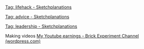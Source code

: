 ---
---

[Tag: lifehack - Sketchplanations](https://sketchplanations.com/tags/lifehack)

[Tag: advice - Sketchplanations](https://sketchplanations.com/tags/advice)

[Tag: leadership - Sketchplanations](https://sketchplanations.com/tags/leadership)

Making videos [My Youtube earnings - Brick Experiment Channel (wordpress.com)](https://brickexperimentchannel.wordpress.com/2022/11/19/my-youtube-earnings/)